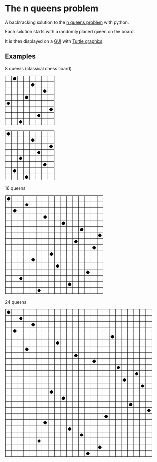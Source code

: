 # The n queens problem

A backtracking solution to the [n queens problem](https://en.wikipedia.org/wiki/Eight_queens_puzzle "8 queens example") with python.

Each solution starts with a randomly placed queen on the board.

It is then displayed on a [GUI](https://en.wikipedia.org/wiki/Graphical_user_interface "Wikipedia") with [Turtle graphics](https://docs.python.org/3/library/turtle.html).


## Examples

8 queens (classical chess board)

![8x8 solution](/images/8x8.PNG)

![second 8x8 solution](/images/8x8-2.PNG)

16 queens

![16x16 solution](/images/16x16.PNG)

24 queens

![24x24 solution](/images/24x24.PNG)
